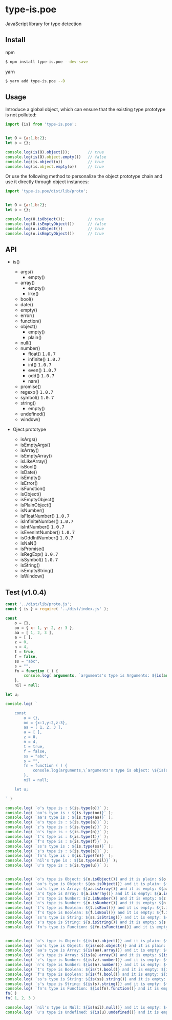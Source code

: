 # type-is.poe

JavaScript library for type detection

## Install

npm
```bash
$ npm install type-is.poe --dev-save
```

yarn
```bash
$ yarn add type-is.poe --D
```

## Usage


Introduce a global object, which can ensure that the existing type prototype is not polluted:

```js
import {is} from 'type-is.poe';


let O = {a:1,b:2};
let o = {};

console.log(is(O).object());		// true
console.log(is(O).object.empty())	// false
console.log(is.object(o))			// true
console.log(is.object.empty(o))		// true
```


Or use the following method to personalize the object prototype chain and use it directly through object instances:

```js
import 'type-is.poe/dist/lib/proto';


let O = {a:1,b:2};
let o = {};

console.log(O.isObject());			// true
console.log(O.isEmptyObject())		// false
console.log(o.isObject())			// true
console.log(o.isEmptyObject())		// true
```

## API

+ is()
    - args()
        * empty()
    - array()
        * empty()
        * like()
    - bool()
    - date()
    - empty()
    - error()
    - function()
    - object()
        * empty()
        * plain()
    - null()
    - number()
    	* float()				<kbd>1.0.7</kbd>
    	* infinite()			<kbd>1.0.7</kbd>
    	* int()					<kbd>1.0.7</kbd>
    	* even()				<kbd>1.0.7</kbd>
    	* odd()					<kbd>1.0.7</kbd>
        * nan()
    - promise()
    - regexp()					<kbd>1.0.7</kbd>
    - symbol()					<kbd>1.0.7</kbd>
    - string()
        * empty()
    - undefined()
    - window()

+ Oject.prototype
    - isArgs()
    - isEmptyArgs()
    - isArray()
    - isEmptyArray()
    - isLikeArray()
    - isBool()
    - isDate()
    - isEmpty()
    - isError()
    - isFunction()
    - isObject()
    - isEmptyObject()
    - isPlainObject()
    - isNumber()
    - isFloatNumber()			<kbd>1.0.7</kbd>
    - isInfiniteNumber()		<kbd>1.0.7</kbd>
    - isIntNumber()				<kbd>1.0.7</kbd>
    - isEvenIntNumber()			<kbd>1.0.7</kbd>
    - isOddIntNumber()			<kbd>1.0.7</kbd>
    - isNaN()
    - isPromise()
    - isRegExp()				<kbd>1.0.7</kbd>
    - isSymbol()				<kbd>1.0.7</kbd>
    - isString()
    - isEmptyString()
    - isWindow()




## Test (v1.0.4)

```js
const '../dist/lib/proto.js';
const { is } = require( '../dist/index.js' );

const
    o = {},
    oo = { x: 1, y: 2, z: 3 },
    aa = [ 1, 2, 3 ],
    a = [ ],
    z = 0,
    n = 4,
    t = true,
    f = false,
    ss = "abc",
    s = "",
    fn = function ( ) {
        console.log( arguments, `arguments's type is Arguments: ${is(arguments).args()} and it is empty: ${is(arguments).args.empty()}` )
    },
    nil = null;

let u;

console.log( `

	const
		o = {},
		oo = {x:1,y:2,z:3},
	    aa = [ 1, 2, 3 ],
	    a = [ ],
	    z = 0,
	    n = 4,
	    t = true,
	    f = false,
	    ss = "abc",
	    s = "",
	    fn = function ( ) {
	    	console.log(arguments,\`arguments's type is object: \${is(arguments).args()} and it is empty: \${is(arguments).args.empty()}\`)
	    },
	    nil = null;

	let u;

` )

console.log( `o's type is : ${is.type(o)}` );
console.log( `oo's type is : ${is.type(oo)}` );
console.log( `aa's type is : ${is.type(aa)}` );
console.log( `a's type is : ${is.type(a)}` );
console.log( `z's type is : ${is.type(z)}` );
console.log( `n's type is : ${is.type(n)}` );
console.log( `t's type is : ${is.type(t)}` );
console.log( `f's type is : ${is.type(f)}` );
console.log( `ss's type is : ${is.type(ss)}` );
console.log( `s's type is : ${is.type(s)}` );
console.log( `fn's type is : ${is.type(fn)}` );
console.log( `nil's type is : ${is.type(nil)}` );
console.log( `u's type is : ${is.type(u)}` );


console.log( `o's type is Object: ${o.isObject()} and it is plain: ${o.isPlainObject()} and it is empty: ${o.isEmptyObject()}` );
console.log( `oo's type is Object: ${oo.isObject()} and it is plain: ${oo.isPlainObject()} and it is empty: ${oo.isEmptyObject()}` );
console.log( `aa's type is Array: ${aa.isArray()} and it is empty: ${aa.isEmptyArray()}` );
console.log( `a's type is Array: ${a.isArray()} and it is empty: ${a.isEmptyArray()}` );
console.log( `z's type is Number: ${z.isNumber()} and it is empty: ${z.isEmpty()}` );
console.log( `n's type is Number: ${n.isNumber()} and it is empty: ${n.isEmpty()}` );
console.log( `t's type is Boolean: ${t.isBool()} and it is empty: ${t.isEmpty()}` );
console.log( `f's type is Boolean: ${f.isBool()} and it is empty: ${f.isEmpty()}` );
console.log( `ss's type is String: ${ss.isString()} and it is empty: ${ss.isEmptyString()}` );
console.log( `s's type is String: ${s.isString()} and it is empty: ${s.isEmptyString()}` );
console.log( `fn's type is Function: ${fn.isFunction()} and it is empty: ${fn.isEmpty()}` );


console.log( `o's type is Object: ${is(o).object()} and it is plain: ${is(o).object.plain()} and it is empty: ${is(o).object.empty()}` );
console.log( `oo's type is Object: ${is(oo).object()} and it is plain: ${is(oo).object.plain()} and it is empty: ${is(oo).object.empty()}` );
console.log( `aa's type is Array: ${is(aa).array()} and it is empty: ${is(aa).array.empty()}` );
console.log( `a's type is Array: ${is(a).array()} and it is empty: ${is(a).array.empty()}` );
console.log( `z's type is Number: ${is(z).number()} and it is empty: ${is(z).empty()}` );
console.log( `n's type is Number: ${is(n).number()} and it is empty: ${is(n).empty()}` );
console.log( `t's type is Boolean: ${is(t).bool()} and it is empty: ${is(t).empty()}` );
console.log( `f's type is Boolean: ${is(f).bool()} and it is empty: ${is(f).empty()}` );
console.log( `ss's type is String: ${is(ss).string()} and it is empty: ${is(ss).string.empty()}` );
console.log( `s's type is String: ${is(s).string()} and it is empty: ${is(s).string.empty()}` );
console.log( `fn's type is Function: ${is(fn).function()} and it is empty: ${is(fn).empty()}` );
fn( )
fn( 1, 2, 3 )

console.log( `nil's type is Null: ${is(nil).null()} and it is empty: ${is(nil).empty()}` );
console.log( `u's type is Undefined: ${is(u).undefined()} and it is empty: ${is(u).empty()}` );
````
